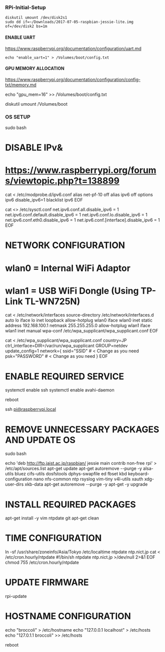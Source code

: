 ### RPi-Initial-Setup

```
diskutil umount /dev/disk2s1
sudo dd if=~/Downloads/2017-07-05-raspbian-jessie-lite.img of=/dev/disk2 bs=1m
```
#### ENABLE UART

https://www.raspberrypi.org/documentation/configuration/uart.md
```
echo "enable_uart=1" > /Volumes/boot/config.txt
```
#### GPU MEMORY ALLOCATION
 https://www.raspberrypi.org/documentation/configuration/config-txt/memory.md

echo "gpu_mem=16" >> /Volumes/boot/config.txt

diskutil umount /Volumes/boot

### OS SETUP ####

sudo bash

# DISABLE IPv&
#     https://www.raspberrypi.org/forums/viewtopic.php?t=138899

cat <<EOF > /etc/modprobe.d/ipv6.conf
alias net-pf-10 off
alias ipv6 off
options ipv6 disable_ipv6=1
blacklist ipv6
EOF

cat <<EOF >> /etc/sysctl.conf
net.ipv6.conf.all.disable_ipv6 = 1
net.ipv6.conf.default.disable_ipv6 = 1
net.ipv6.conf.lo.disable_ipv6 = 1
net.ipv6.conf.eth0.disable_ipv6 = 1
net.ipv6.conf.[interface].disable_ipv6 = 1
EOF

# NETWORK CONFIGURATION
#     wlan0 = Internal WiFi Adaptor
#     wlan1 = USB WiFi Dongle (Using TP-Link TL-WN725N)

cat <<EOF > /etc/network/interfaces 
source-directory /etc/network/interfaces.d
auto lo
iface lo inet loopback
allow-hotplug wlan0
iface wlan0 inet static
address 192.168.100.1
netmask 255.255.255.0
allow-hotplug wlan1
iface wlan1 inet manual
    wpa-conf /etc/wpa_supplicant/wpa_supplicant.conf
EOF

cat <<EOF > /etc/wpa_supplicant/wpa_supplicant.conf
country=JP
ctrl_interface=DIR=/var/run/wpa_supplicant GROUP=netdev
update_config=1
network={
    ssid="SSID"                 # < Change as you need
    psk="PASSWORD"              # < Change as you need
}
EOF

# ENABLE REQUIRED SERVICE
systemctl enable ssh
systemctl enable avahi-daemon

reboot

ssh pi@raspberrypi.local

# REMOVE UNNECESSARY PACKAGES AND UPDATE OS
sudo bash

echo 'deb http://ftp.jaist.ac.jp/raspbian/ jessie main contrib non-free rpi' > /etc/apt/sources.list
apt-get update
apt-get autoremove --purge -y alsa-utils bluez cifs-utils dosfstools dphys-swapfile ed fbset kbd keyboard-configuration nano nfs-common ntp rsyslog vim-tiny v4l-utils xauth xdg-user-dirs xkb-data
apt-get autoremove --purge -y
apt-get -y upgrade

# INSTALL REQUIRED PACKAGES
apt-get install -y vim ntpdate git
apt-get clean

# TIME CONFIGURATION
ln -sf /usr/share/zoneinfo/Asia/Tokyo /etc/localtime
ntpdate ntp.nict.jp
cat <<EOF > /etc/cron.hourly/ntpdate
#!/bin/sh
ntpdate ntp.nict.jp >/dev/null 2>&1
EOF
chmod 755 /etc/cron.hourly/ntpdate

# UPDATE FIRMWARE
rpi-update

# HOSTNAME CONFIGURATION
echo "broccoli" > /etc/hostname
echo "127.0.0.1       localhost" > /etc/hosts
echo "127.0.1.1       broccoli" >> /etc/hosts

reboot
